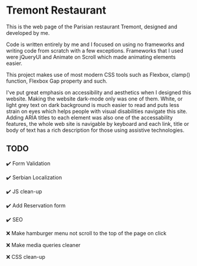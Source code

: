 # Tremont Restaurant

This is the web page of the Parisian restaurant Tremont, designed and developed by me.

Code is written entirely by me and I focused on using no frameworks and writing code from scratch with a few exceptions.
Frameworks that I used were jQueryUI and Animate on Scroll which made animating elements easier.

This project makes use of most modern CSS tools such as Flexbox, clamp() function, Flexbox Gap property and such.

I've put great emphasis on accessibility and aesthetics when I designed this website. Making the website dark-mode only was one of them.
White, or light grey text on dark background is much easier to read and puts less strain on eyes which helps people with visual disabilities navigate this site.
Adding ARIA titles to each element was also one of the accessability features, the whole web site is navigable by keyboard and each link, title or body
of text has a rich description for those using assistive technologies.

## TODO

:heavy_check_mark: Form Validation

:heavy_check_mark: Serbian Localization

:heavy_check_mark: JS clean-up

:heavy_check_mark: Add Reservation form

:heavy_check_mark: SEO

:x: Make hamburger menu not scroll to the top of the page on click

:x: Make media queries cleaner

:x: CSS clean-up

